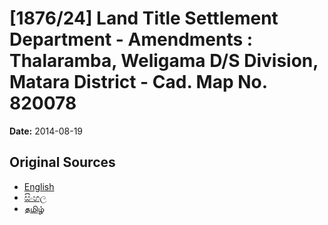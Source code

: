 # [1876/24] Land Title Settlement Department - Amendments : Thalaramba, Weligama D/S Division, Matara District - Cad. Map No. 820078

**Date:** 2014-08-19

## Original Sources

- [English](https://documents.gov.lk/view/extra-gazettes/2014/8/1876-24_E.pdf)
- [සිංහල](https://documents.gov.lk/view/extra-gazettes/2014/8/1876-24_S.pdf)
- [தமிழ்](https://documents.gov.lk/view/extra-gazettes/2014/8/1876-24_T.pdf)
